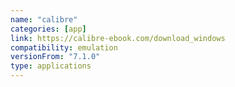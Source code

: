 ```yaml
---
name: "calibre"
categories: [app]
link: https://calibre-ebook.com/download_windows
compatibility: emulation
versionFrom: "7.1.0"
type: applications
---
```


